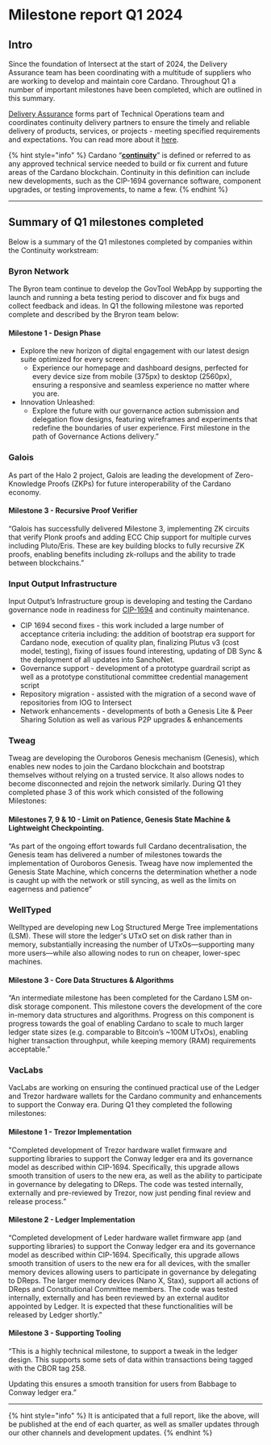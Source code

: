# Milestone report Q1 2024

## Intro

Since the foundation of Intersect at the start of 2024, the Delivery Assurance team has been coordinating with a multitude of suppliers who are working to develop and maintain core Cardano. Throughout Q1 a number of important milestones have been completed, which are outlined in this summary.

[Delivery Assurance](../../../../../intersect-operational-services/intersect-operational-services-overview/managing-delivery-partners/#delivery-assurance-function) forms part of Technical Operations team and coordinates continuity delivery partners to ensure the timely and reliable delivery of products, services, or projects - meeting specified requirements and expectations. You can read more about it [here](../../../../../intersect-operational-services/intersect-operational-services-overview/managing-delivery-partners/).&#x20;

{% hint style="info" %}
Cardano “[**continuity**](../../../)” is defined or referred to as any approved technical service needed to build or fix current and future areas of the Cardano blockchain. Continuity in this definition can include new developments, such as the CIP-1694 governance software, component upgrades, or testing improvements, to name a few.
{% endhint %}

***

## Summary of Q1 milestones completed

Below is a summary of the Q1 milestones completed by companies within the Continuity workstream:

### **Byron Network**

The Byron team continue to develop the GovTool WebApp by supporting the launch and running a beta testing period to discover and fix bugs and collect feedback and ideas. In Q1 the following milestone was reported complete and described by the Bryron team below:

#### Milestone 1 - Design Phase&#x20;

* Explore the new horizon of digital engagement with our latest design suite optimized for every screen:
  * Experience our homepage and dashboard designs, perfected for every device size from mobile (375px) to desktop (2560px), ensuring a responsive and seamless experience no matter where you are.&#x20;
* Innovation Unleashed:&#x20;
  * Explore the future with our governance action submission and delegation flow designs, featuring wireframes and experiments that redefine the boundaries of user experience. First milestone in the path of Governance Actions delivery.”

### **Galois**

As part of the Halo 2 project, Galois are leading the development of Zero-Knowledge Proofs (ZKPs) for future interoperability of the Cardano economy.

#### Milestone 3 - Recursive Proof Verifier

“Galois has successfully delivered Milestone 3, implementing ZK circuits that verify Plonk proofs and adding ECC Chip support for multiple curves including Pluto/Eris. These are key building blocks to fully recursive ZK proofs, enabling benefits including zk-rollups and the ability to trade between blockchains.”

### **Input Output Infrastructure**&#x20;

Input Output’s Infrastructure group is developing and testing the Cardano governance node in readiness for [CIP-1694](https://www.1694.io/) and continuity maintenance.

* CIP 1694 second fixes - this work included a large number of acceptance criteria including: the addition of bootstrap era support for Cardano node, execution of quality plan, finalizing Plutus v3 (cost model, testing), fixing of issues found interesting, updating of DB Sync & the deployment of all updates into SanchoNet. &#x20;
* Governance support - development of a prototype guardrail script as well as a prototype constitutional committee credential management script
* Repository migration - assisted with the migration of a second wave of repositories from IOG to Intersect
* Network enhancements - developments of both a Genesis Lite & Peer Sharing Solution  as well as various P2P upgrades & enhancements

### **Tweag**

Tweag are developing the Ouroboros Genesis mechanism (Genesis), which enables new nodes to join the Cardano blockchain and bootstrap themselves without relying on a trusted service. It also allows nodes to become disconnected and rejoin the network similarly. During Q1 they completed phase 3 of this work which consisted of the following Milestones:

#### Milestones 7, 9 & 10 - Limit on Patience, Genesis State Machine & Lightweight Checkpointing.

“As part of the ongoing effort towards full Cardano decentralisation, the Genesis team has delivered a number of milestones towards the implementation of Ouroboros Genesis. Tweag have now implemented the Genesis State Machine, which concerns the determination whether a node is caught up with the network or still syncing, as well as the limits on eagerness and patience”

### **WellTyped**

Welltyped are developing new Log Structured Merge Tree implementations (LSM). These will store the ledger's UTxO set on disk rather than in memory, substantially increasing the number of UTxOs—supporting many more users—while also allowing nodes to run on cheaper, lower-spec machines.

#### Milestone 3 - Core Data Structures & Algorithms

“An intermediate milestone has been completed for the Cardano LSM on-disk storage component. This milestone covers the development of the core in-memory data structures and algorithms. Progress on this component is progress towards the goal of enabling Cardano to scale to much larger ledger state sizes (e.g. comparable to Bitcoin’s \~100M UTxOs), enabling higher transaction throughput, while keeping memory (RAM) requirements acceptable.”

### **VacLabs**

VacLabs are working on ensuring the continued practical use of the Ledger and Trezor hardware wallets for the Cardano community and enhancements to support the Conway era. During Q1 they completed the following milestones:

#### Milestone 1 - Trezor Implementation

"Completed development of Trezor hardware wallet firmware and supporting libraries to support the Conway ledger era and its governance model as described within CIP-1694. Specifically, this upgrade allows smooth transition of users to the new era, as well as the ability to participate in governance by delegating to DReps. The code was tested internally, externally and pre-reviewed by Trezor, now just pending final review and release process.”

#### Milestone 2 - Ledger Implementation

“Completed development of Leder hardware wallet firmware app (and supporting libraries) to support the Conway ledger era and its governance model as described within CIP-1694. Specifically, this upgrade allows smooth transition of users to the new era for all devices, with the smaller memory devices allowing users to participate in governance by delegating to DReps. The larger memory devices (Nano X, Stax), support all actions of DReps and Constitutional Committee members. The code was tested internally, externally and has been reviewed by an external auditor appointed by Ledger. It is expected that these functionalities will be released by Ledger shortly.”

#### Milestone 3 - Supporting Tooling

“This is a highly technical milestone, to support a tweak in the ledger design. This supports some sets of data within transactions being tagged with the CBOR tag 258.

Updating this ensures a smooth transition for users from Babbage to Conway ledger era.”

***

{% hint style="info" %}
It is anticipated that a full report, like the above, will be published at the end of each quarter, as well as smaller updates through our other channels and development updates.&#x20;
{% endhint %}
